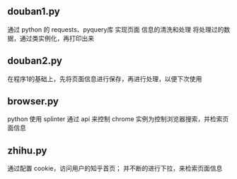 ## douban1.py
通过 python 的 requests、pyquery库 实现页面 信息的清洗和处理
将处理过的数据，通过类实例化，再打印出来


## douban2.py
在程序1的基础上，先将页面信息进行保存，再进行处理，以便下次使用


## browser.py
python 使用 splinter 通过 api 来控制 chrome
实例为控制浏览器搜索，并检索页面信息


## zhihu.py
通过配置 cookie，访问用户的知乎首页；
并不断的进行下拉，来检索页面信息

